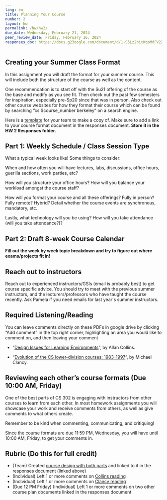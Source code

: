 ```yaml
---
lang: en
title: Planning Your Course
number: 2
layout: hw
permalink: /hw/hw2/
due_date: Wednesday, February 21, 2024
peer_review_date: Friday, February 16, 2024
responses_doc: https://docs.g23oogle.com/document/d/1-S5Lz2hitWqoMdFV2Zs6p_xafOuxLL-cxUqo4wKqoT0/edit
---
```


<!-- Readings w/ responses -->

[hw2_template]: https://docs.google.com/document/d/1ubZFa819iKRs6rg9LOHyCqCpWqt-SmQ7n9519a8a4sM/template/preview
[hw2_design_issues]: https://drive.google.com/file/d/14Oa0nldrmOiluNyWw91e7MkkUgQroIfc/view
[hw2_clancy_history]: https://drive.google.com/file/d/1gQhjNMoe_1qw1nJs5uip8m23Vs_ofqC-/view?usp=sharing

## Creating your Summer Class Format

In this assignment you will draft the format for your summer course. This will include both the structure of the course as well as the content.

One recommendation is to start off with the Su21 offering of the course as the base and modify as you see fit. Then check out the past few semesters for inspiration, especially pre-Sp20 since that was in person. Also check out other course websites for how they format their course which can be found by searching “cs \$course_number berkeley” on a search engine.

Here is a [template][hw2_template] for your team to make a copy of. Make sure to add a link to your course format document in the responses document. **Store it in the HW 2 Responses folder.**

## Part 1: Weekly Schedule / Class Session Type

What a typical week looks like! Some things to consider:

When and how often you will have lectures, labs, discussions, office hours, guerilla sections, work parties, etc?

How will you structure your office hours? How will you balance your workload amongst the course staff?

How will you format your course and all these offerings? Fully in person? Fully remote? Hybrid? Detail whether the course events are synchronous, mandatory, etc.

Lastly, what technology will you be using? How will you take attendance (will you take attendance?)?

## Part 2: Draft 8-week Course Calendar

**Fill out the week by week topic breakdown and try to figure out where exams/projects fit in!**

## Reach out to instructors

Reach out to experienced instructors/GSIs (email is probably best) to get course specific advice. You should try to meet with the previous summer instructors, and the lecturers/professors who have taught the course recently. Ask Pamela if you need emails for last year's summer instructors.

## Required Listening/Reading

You can leave comments directly on these PDFs in google drive by clicking “Add comment” in the top right corner, highlighting an area you would like to comment on, and then leaving your comment

- “[Design Issues for Learning Environments][hw2_design_issues]”, by Allan Collins.

- “[Evolution of the CS lower-division courses: 1983-1997][hw2_clancy_history]”, by Michael Clancy.

## Reviewing each other’s course formats (Due 10:00 AM, Friday)

One of the best parts of CS 302 is engaging with instructors from other courses to learn from each other. In most homework assignments you will showcase your work and receive comments from others, as well as give comments to what others create.

Remember to be kind when commenting, communicating, and critiquing!

Since the course formats are due 11:59 PM, Wednesday, you will have until 10:00 AM, Friday, to get your comments in.

## Rubric (Do this for full credit)

- (Team) Created [course design with both parts][hw2_template] and linked to it in the responses document (linked above)
- (Individual) Left 1 or more comments on [Collins reading][hw2_design_issues]
- (Individual) Left 1 or more comments on [Clancy reading][hw2_clancy_history]
- (Due 12 PM Friday) (Individual) Left 1 or more comments on two other course plan documents linked in the responses document
